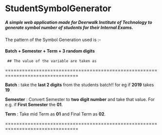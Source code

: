 # StudentSymbolGenerator
##### A simple web application made for Deerwalk Institute of Technology to generate symbol number of students for their Internal Exams.

The pattern of the Symbol Generation used is :-
#### Batch + Semester + Term + 3 random digits 

`` ## The value of the variable are taken as``


 ================================================================================


 **Batch** : take the **last 2 digits** from the students batch!!  for eg  if **2019** takes **19**
 
 **Semester** : Convert Semester to **two digit number** and take that value. For e.g. if **First Semester** the **01**.
 
 **Term** : Take mid Term as **01** and Final Term as **02**.
 
 

 ================================================================================

 
 

